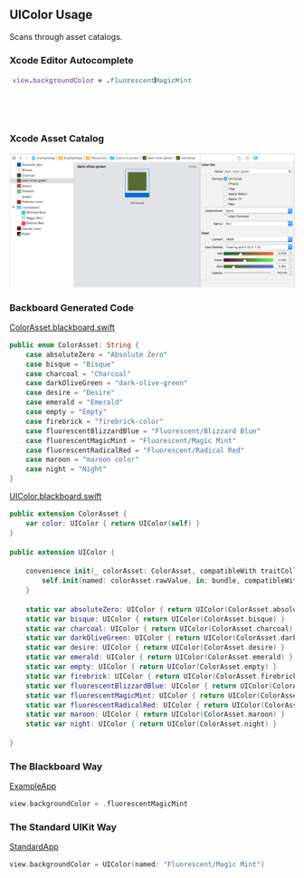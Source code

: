 ## UIColor Usage

Scans through asset catalogs.

### Xcode Editor Autocomplete

![Autocomplete UIColor](Images/AutocompleteUIColor.gif)

### Xcode Asset Catalog

![Asset Color Dark Olive Green](Images/AssetColorDarkOliveGreen.png)

### Backboard Generated Code

[ColorAsset.blackboard.swift](/ExampleApp/Source/Generated/ColorAsset.blackboard.swift)

```swift
public enum ColorAsset: String {
    case absoluteZero = "Absolute Zero"
    case bisque = "Bisque"
    case charcoal = "Charcoal"
    case darkOliveGreen = "dark-olive-green"
    case desire = "Desire"
    case emerald = "Emerald"
    case empty = "Empty"
    case firebrick = "firebrick-color"
    case fluorescentBlizzardBlue = "Fluorescent/Blizzard Blue"
    case fluorescentMagicMint = "Fluorescent/Magic Mint"
    case fluorescentRadicalRed = "Fluorescent/Radical Red"
    case maroon = "maroon color"
    case night = "Night"
}
```

[UIColor.blackboard.swift](/ExampleApp/Source/Generated/UIColor.blackboard.swift)

```swift
public extension ColorAsset {
    var color: UIColor { return UIColor(self) }
}

public extension UIColor {
    
    convenience init(_ colorAsset: ColorAsset, compatibleWith traitCollection: UITraitCollection? = nil) {
        self.init(named: colorAsset.rawValue, in: bundle, compatibleWith: traitCollection)!
    }
    
    static var absoluteZero: UIColor { return UIColor(ColorAsset.absoluteZero) }
    static var bisque: UIColor { return UIColor(ColorAsset.bisque) }
    static var charcoal: UIColor { return UIColor(ColorAsset.charcoal) }
    static var darkOliveGreen: UIColor { return UIColor(ColorAsset.darkOliveGreen) }
    static var desire: UIColor { return UIColor(ColorAsset.desire) }
    static var emerald: UIColor { return UIColor(ColorAsset.emerald) }
    static var empty: UIColor { return UIColor(ColorAsset.empty) }
    static var firebrick: UIColor { return UIColor(ColorAsset.firebrick) }
    static var fluorescentBlizzardBlue: UIColor { return UIColor(ColorAsset.fluorescentBlizzardBlue) }
    static var fluorescentMagicMint: UIColor { return UIColor(ColorAsset.fluorescentMagicMint) }
    static var fluorescentRadicalRed: UIColor { return UIColor(ColorAsset.fluorescentRadicalRed) }
    static var maroon: UIColor { return UIColor(ColorAsset.maroon) }
    static var night: UIColor { return UIColor(ColorAsset.night) }
    
}
```

### The Blackboard Way

[ExampleApp](/ExampleApp/Source/FooterViewController.swift#L43)
```swift
view.backgroundColor = .fluorescentMagicMint
```

### The Standard UIKit Way

[StandardApp](/StandardApp/Source/FooterViewController.swift#L43)
```swift
view.backgroundColor = UIColor(named: "Fluorescent/Magic Mint")
```
